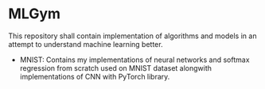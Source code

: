 # MLGym
This repository shall contain implementation of algorithms and models in an attempt to understand machine learning better.
- MNIST: Contains my implementations of neural networks and softmax regression from scratch used on MNIST dataset alongwith implementations of CNN with PyTorch library.
